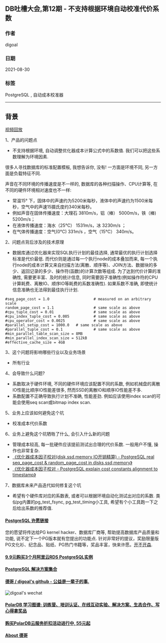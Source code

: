 ## DB吐槽大会,第12期 - 不支持根据环境自动校准代价系数   
               
### 作者                              
digoal            
              
### 日期            
2021-08-30            
               
### 标签                 
PostgreSQL , 自动成本校准器         
             
----            
             
## 背景                          
[视频回放](https://www.bilibili.com/video/BV1Af4y1H7T7/)              
            
1、产品的问题点    
- 不支持根据环境, 自动调整优化器成本计算公式中的系数值.   我们可以把这些系数理解为环境因素.       
    
很多人寻找数据库的标准配置模板, 我想告诉你, 没有!   一方面是环境不同, 另一方面是负载特征不同.       
   
  

   
声音在不同环境的传播速度是不一样的, 数据库的各种扫描操作、CPU计算等, 在不同的硬件环境相对速度也不一样: 
- 常温15° 下，固体中的声速约为5200米每秒，液体中的声速约为1500米每秒，空气中的声速15摄氏度约340米每秒。
- 例如声音在固体传播速度：大理石 3810m/s，铝（棒） 5000m/s，铁（棒) 5200m/s；
- 在液体传播速度：海水（25℃） 1531m/s，冰 3230m/s ；
- 在气体传播速度：空气(0℃) 331m/s ，空气（15℃） 340m/s。
                  
2、问题点背后涉及的技术原理            
- 数据库通过优化器来实现SQL执行计划的最佳选择, 通常最优的执行计划选择标准是代价最低. 而代价则是通过每一个执行node的成本叠加而来, 每一个执行node的成本计算又来自扫描方法(离散、顺序等)、JOIN方法、数据块的多少、返回记录的多少、操作符(函数)的计算次数等组成. 为了达到代价计算的准确性, 需要更丰富、及时的统计信息, 同时需要因子准确性(例如操作符的CPU计算耗费、离散IO、顺序IO等耗费的系数准确性). 如果系数不准确, 即使统计信息准确也无法得到最佳执行计划.   
```  
#seq_page_cost = 1.0                    # measured on an arbitrary scale  
random_page_cost = 1.1                  # same scale as above  
#cpu_tuple_cost = 0.01                  # same scale as above  
#cpu_index_tuple_cost = 0.005           # same scale as above  
#cpu_operator_cost = 0.0025             # same scale as above  
#parallel_setup_cost = 1000.0   # same scale as above  
#parallel_tuple_cost = 0.1              # same scale as above  
#min_parallel_table_scan_size = 8MB  
#min_parallel_index_scan_size = 512kB  
#effective_cache_size = 4GB  
```  
  
3、这个问题将影响哪些行业以及业务场景                
- 所有行业     
                 
4、会导致什么问题?                
- 系数取决于硬件环境, 不同的硬件环境应该配置不同的系数, 例如机械盘的离散IO性能比顺序IO性能差很多, 然而SSD的离散IO和顺序IO性能差不多.   
- 系数配置不正确导致执行计划不准确, 性能差劲. 例如应该使用index scan的可能会使用seq scan或bitmap index scan.   
        
5、业务上应该如何避免这个坑               
- 校准成本代价系数  
                      
6、业务上避免这个坑牺牲了什么, 会引入什么新的问题                
- 管理成本较高, 每一批硬件应该提前测试出合理的代价系数. 一般用户不懂, 操作也非常复杂.     
- [《优化器成本因子校对(disk,ssd,memory IO开销精算) - PostgreSQL real seq_page_cost & random_page_cost in disks,ssd,memory》](../201404/20140423_01.md)    
- [《优化器成本因子校对 - PostgreSQL explain cost constants alignment to timestamp》](../201311/20131126_03.md)    
                        
7、数据库未来产品迭代如何修复这个坑          
- 希望有个硬件库对应的系数表, 或者可以根据环境自动化测试出对应的系数. 类似pg内置的pg_test_fsync, pg_test_timing小工具, 希望有个小工具跑一下之后给出系数的推荐值.   
  
  
    
  
  
#### [PostgreSQL 许愿链接](https://github.com/digoal/blog/issues/76 "269ac3d1c492e938c0191101c7238216")
您的愿望将传达给PG kernel hacker、数据库厂商等, 帮助提高数据库产品质量和功能, 说不定下一个PG版本就有您提出的功能点. 针对非常好的提议，奖励限量版PG文化衫、纪念品、贴纸、PG热门书籍等，奖品丰富，快来许愿。[开不开森](https://github.com/digoal/blog/issues/76 "269ac3d1c492e938c0191101c7238216").  
  
  
#### [9.9元购买3个月阿里云RDS PostgreSQL实例](https://www.aliyun.com/database/postgresqlactivity "57258f76c37864c6e6d23383d05714ea")
  
  
#### [PostgreSQL 解决方案集合](https://yq.aliyun.com/topic/118 "40cff096e9ed7122c512b35d8561d9c8")
  
  
#### [德哥 / digoal's github - 公益是一辈子的事.](https://github.com/digoal/blog/blob/master/README.md "22709685feb7cab07d30f30387f0a9ae")
  
  
![digoal's wechat](../pic/digoal_weixin.jpg "f7ad92eeba24523fd47a6e1a0e691b59")
  
  
#### [PolarDB 学习图谱: 训练营、培训认证、在线互动实验、解决方案、生态合作、写心得拿奖品](https://www.aliyun.com/database/openpolardb/activity "8642f60e04ed0c814bf9cb9677976bd4")
  
  
#### [购买PolarDB云服务折扣活动进行中, 55元起](https://www.aliyun.com/activity/new/polardb-yunparter?userCode=bsb3t4al "e0495c413bedacabb75ff1e880be465a")
  
  
#### [About 德哥](https://github.com/digoal/blog/blob/master/me/readme.md "a37735981e7704886ffd590565582dd0")
  
